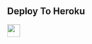 ## Deploy To Heroku

<a href="https://heroku.com/deploy?template=https://github.com/navedmohammad/Txt-to-videos">
     <img height="30px" src="https://img.shields.io/badge/Deploy%20To%20Heroku-blueviolet?style=for-the-badge&logo=heroku">
</a>
